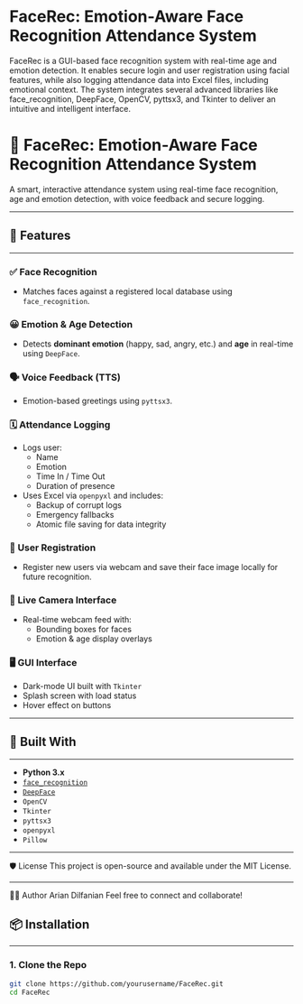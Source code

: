 # FaceRec: Emotion-Aware Face Recognition Attendance System


FaceRec is a GUI-based face recognition system with real-time age and emotion detection. It enables secure login and user registration using facial features, while also logging attendance data into Excel files, including emotional context. The system integrates several advanced libraries like face_recognition, DeepFace, OpenCV, pyttsx3, and Tkinter to deliver an intuitive and intelligent interface.

# 🧠 FaceRec: Emotion-Aware Face Recognition Attendance System

A smart, interactive attendance system using real-time face recognition, age and emotion detection, with voice feedback and secure logging.

---

## 🚩 Features
---

### ✅ Face Recognition
- Matches faces against a registered local database using `face_recognition`.

### 😀 Emotion & Age Detection
- Detects **dominant emotion** (happy, sad, angry, etc.) and **age** in real-time using `DeepFace`.

### 🗣️ Voice Feedback (TTS)
- Emotion-based greetings using `pyttsx3`.

### 🗓️ Attendance Logging
- Logs user:
  - Name
  - Emotion
  - Time In / Time Out
  - Duration of presence  
- Uses Excel via `openpyxl` and includes:
  - Backup of corrupt logs
  - Emergency fallbacks
  - Atomic file saving for data integrity

### 👤 User Registration
- Register new users via webcam and save their face image locally for future recognition.

### 🎥 Live Camera Interface
- Real-time webcam feed with:
  - Bounding boxes for faces
  - Emotion & age display overlays

### 🖥️ GUI Interface
- Dark-mode UI built with `Tkinter`
- Splash screen with load status
- Hover effect on buttons

---

## 🧰 Built With
---

- **Python 3.x**
- [`face_recognition`](https://github.com/ageitgey/face_recognition)
- [`DeepFace`](https://github.com/serengil/deepface)
- `OpenCV`
- `Tkinter`
- `pyttsx3`
- `openpyxl`
- `Pillow`

---

🛡️ License
This project is open-source and available under the MIT License.

---

👨‍💻 Author
Arian Dilfanian
Feel free to connect and collaborate!

## 📦 Installation
---

### 1. Clone the Repo

```bash
git clone https://github.com/yourusername/FaceRec.git
cd FaceRec



